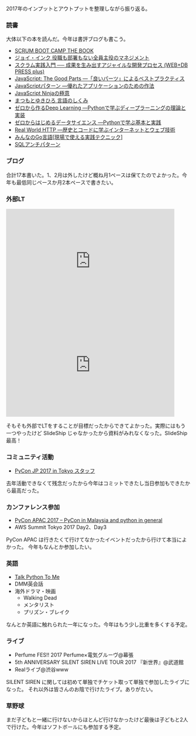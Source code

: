 2017年のインプットとアウトプットを整理しながら振り返る。

### 読書

大体以下の本を読んだ。今年は書評ブログも書こう。

- <a href="https://www.amazon.co.jp/SCRUM-BOOT-CAMP-BOOK-%E8%A5%BF%E6%9D%91/dp/4798129712?SubscriptionId=AKIAJPATVFHYPKSNTR4A&amp;tag=joghmasami-22&amp;linkCode=xm2&amp;camp=2025&amp;creative=165953&amp;creativeASIN=4798129712" title="SCRUM BOOT CAMP THE BOOK" target="_blank">SCRUM BOOT CAMP THE BOOK</a>
- <a href="https://www.amazon.co.jp/%E3%82%B8%E3%83%A7%E3%82%A4%E3%83%BB%E3%82%A4%E3%83%B3%E3%82%AF-%E5%BD%B9%E8%81%B7%E3%82%82%E9%83%A8%E7%BD%B2%E3%82%82%E3%81%AA%E3%81%84%E5%85%A8%E5%93%A1%E4%B8%BB%E5%BD%B9%E3%81%AE%E3%83%9E%E3%83%8D%E3%82%B8%E3%83%A1%E3%83%B3%E3%83%88-%E3%83%AA%E3%83%81%E3%83%A3%E3%83%BC%E3%83%89%E3%83%BB%E3%82%B7%E3%82%A7%E3%83%AA%E3%83%80%E3%83%B3-ebook/dp/B01N12YJO4?SubscriptionId=AKIAJPATVFHYPKSNTR4A&amp;tag=joghmasami-22&amp;linkCode=xm2&amp;camp=2025&amp;creative=165953&amp;creativeASIN=B01N12YJO4" title="ジョイ・インク 役職も部署もない全員主役のマネジメント" target="_blank">ジョイ・インク 役職も部署もない全員主役のマネジメント</a>
- <a href="https://www.amazon.co.jp/%E3%82%B9%E3%82%AF%E3%83%A9%E3%83%A0%E5%AE%9F%E8%B7%B5%E5%85%A5%E9%96%80-%E6%88%90%E6%9E%9C%E3%82%92%E7%94%9F%E3%81%BF%E5%87%BA%E3%81%99%E3%82%A2%E3%82%B8%E3%83%A3%E3%82%A4%E3%83%AB%E3%81%AA%E9%96%8B%E7%99%BA%E3%83%97%E3%83%AD%E3%82%BB%E3%82%B9-WEB-PRESS-plus/dp/4774172367?SubscriptionId=AKIAJPATVFHYPKSNTR4A&amp;tag=joghmasami-22&amp;linkCode=xm2&amp;camp=2025&amp;creative=165953&amp;creativeASIN=4774172367" title="スクラム実践入門 ── 成果を生み出すアジャイルな開発プロセス (WEB+DB PRESS plus)" target="_blank">スクラム実践入門 ── 成果を生み出すアジャイルな開発プロセス (WEB+DB PRESS plus)</a>
- <a href="https://www.amazon.co.jp/JavaScript-Parts-%E2%80%95%E3%80%8C%E8%89%AF%E3%81%84%E3%83%91%E3%83%BC%E3%83%84%E3%80%8D%E3%81%AB%E3%82%88%E3%82%8B%E3%83%99%E3%82%B9%E3%83%88%E3%83%97%E3%83%A9%E3%82%AF%E3%83%86%E3%82%A3%E3%82%B9-Douglas-Crockford/dp/4873113911?SubscriptionId=AKIAJPATVFHYPKSNTR4A&amp;tag=joghmasami-22&amp;linkCode=xm2&amp;camp=2025&amp;creative=165953&amp;creativeASIN=4873113911" title="JavaScript: The Good Parts ―「良いパーツ」によるベストプラクティス" target="_blank">JavaScript: The Good Parts ―「良いパーツ」によるベストプラクティス</a>
- <a href="https://www.amazon.co.jp/JavaScript%E3%83%91%E3%82%BF%E3%83%BC%E3%83%B3-%E2%80%95%E5%84%AA%E3%82%8C%E3%81%9F%E3%82%A2%E3%83%97%E3%83%AA%E3%82%B1%E3%83%BC%E3%82%B7%E3%83%A7%E3%83%B3%E3%81%AE%E3%81%9F%E3%82%81%E3%81%AE%E4%BD%9C%E6%B3%95-Stoyan-Stefanov/dp/4873114888?SubscriptionId=AKIAJPATVFHYPKSNTR4A&amp;tag=joghmasami-22&amp;linkCode=xm2&amp;camp=2025&amp;creative=165953&amp;creativeASIN=4873114888" title="JavaScriptパターン ―優れたアプリケーションのための作法" target="_blank">JavaScriptパターン ―優れたアプリケーションのための作法</a>
- <a href="https://www.amazon.co.jp/JavaScript-Ninja%E3%81%AE%E6%A5%B5%E6%84%8F-Bear-Bibeault-ebook/dp/B00ESXY9MA?SubscriptionId=AKIAJPATVFHYPKSNTR4A&amp;tag=joghmasami-22&amp;linkCode=xm2&amp;camp=2025&amp;creative=165953&amp;creativeASIN=B00ESXY9MA" title="JavaScript Ninjaの極意" target="_blank">JavaScript Ninjaの極意</a>
- <a href="https://www.amazon.co.jp/%E3%81%BE%E3%81%A4%E3%82%82%E3%81%A8%E3%82%86%E3%81%8D%E3%81%B2%E3%82%8D-%E8%A8%80%E8%AA%9E%E3%81%AE%E3%81%97%E3%81%8F%E3%81%BF/dp/4822239179?SubscriptionId=AKIAJPATVFHYPKSNTR4A&amp;tag=joghmasami-22&amp;linkCode=xm2&amp;camp=2025&amp;creative=165953&amp;creativeASIN=4822239179" title="まつもとゆきひろ 言語のしくみ" target="_blank">まつもとゆきひろ 言語のしくみ</a>
- <a href="https://www.amazon.co.jp/%E3%82%BC%E3%83%AD%E3%81%8B%E3%82%89%E4%BD%9C%E3%82%8BDeep-Learning-%E2%80%95Python%E3%81%A7%E5%AD%A6%E3%81%B6%E3%83%87%E3%82%A3%E3%83%BC%E3%83%97%E3%83%A9%E3%83%BC%E3%83%8B%E3%83%B3%E3%82%B0%E3%81%AE%E7%90%86%E8%AB%96%E3%81%A8%E5%AE%9F%E8%A3%85-%E6%96%8E%E8%97%A4-%E5%BA%B7%E6%AF%85/dp/4873117585?SubscriptionId=AKIAJPATVFHYPKSNTR4A&amp;tag=joghmasami-22&amp;linkCode=xm2&amp;camp=2025&amp;creative=165953&amp;creativeASIN=4873117585" title="ゼロから作るDeep Learning ―Pythonで学ぶディープラーニングの理論と実装" target="_blank">ゼロから作るDeep Learning ―Pythonで学ぶディープラーニングの理論と実装</a>
- <a href="https://www.amazon.co.jp/%E3%82%BC%E3%83%AD%E3%81%8B%E3%82%89%E3%81%AF%E3%81%98%E3%82%81%E3%82%8B%E3%83%87%E3%83%BC%E3%82%BF%E3%82%B5%E3%82%A4%E3%82%A8%E3%83%B3%E3%82%B9-%E2%80%95Python%E3%81%A7%E5%AD%A6%E3%81%B6%E5%9F%BA%E6%9C%AC%E3%81%A8%E5%AE%9F%E8%B7%B5-Joel-Grus/dp/4873117860?SubscriptionId=AKIAJPATVFHYPKSNTR4A&amp;tag=joghmasami-22&amp;linkCode=xm2&amp;camp=2025&amp;creative=165953&amp;creativeASIN=4873117860" title="ゼロからはじめるデータサイエンス ―Pythonで学ぶ基本と実践" target="_blank">ゼロからはじめるデータサイエンス ―Pythonで学ぶ基本と実践</a>
- <a href="https://www.amazon.co.jp/Real-World-HTTP-%E2%80%95%E6%AD%B4%E5%8F%B2%E3%81%A8%E3%82%B3%E3%83%BC%E3%83%89%E3%81%AB%E5%AD%A6%E3%81%B6%E3%82%A4%E3%83%B3%E3%82%BF%E3%83%BC%E3%83%8D%E3%83%83%E3%83%88%E3%81%A8%E3%82%A6%E3%82%A7%E3%83%96%E6%8A%80%E8%A1%93-%E3%82%88%E3%81%97%E3%81%8D/dp/4873118042?SubscriptionId=AKIAJPATVFHYPKSNTR4A&amp;tag=joghmasami-22&amp;linkCode=xm2&amp;camp=2025&amp;creative=165953&amp;creativeASIN=4873118042" title="Real World HTTP ―歴史とコードに学ぶインターネットとウェブ技術" target="_blank">Real World HTTP ―歴史とコードに学ぶインターネットとウェブ技術</a>
- <a href="https://www.amazon.co.jp/%E3%81%BF%E3%82%93%E3%81%AA%E3%81%AEGo%E8%A8%80%E8%AA%9E-%E7%8F%BE%E5%A0%B4%E3%81%A7%E4%BD%BF%E3%81%88%E3%82%8B%E5%AE%9F%E8%B7%B5%E3%83%86%E3%82%AF%E3%83%8B%E3%83%83%E3%82%AF-%E6%9D%BE%E6%9C%A8%E9%9B%85%E5%B9%B8-ebook/dp/B01LMS7B1O?SubscriptionId=AKIAJPATVFHYPKSNTR4A&amp;tag=joghmasami-22&amp;linkCode=xm2&amp;camp=2025&amp;creative=165953&amp;creativeASIN=B01LMS7B1O" title="みんなのGo言語[現場で使える実践テクニック]" target="_blank">みんなのGo言語[現場で使える実践テクニック]</a>
- <a href="https://www.amazon.co.jp/SQL%E3%82%A2%E3%83%B3%E3%83%81%E3%83%91%E3%82%BF%E3%83%BC%E3%83%B3-Bill-Karwin/dp/4873115892?SubscriptionId=AKIAJPATVFHYPKSNTR4A&amp;tag=joghmasami-22&amp;linkCode=xm2&amp;camp=2025&amp;creative=165953&amp;creativeASIN=4873115892" title="SQLアンチパターン" target="_blank">SQLアンチパターン</a>

### ブログ

合計17本書いた。1、2月は外したけど概ね月1ペースは保てたのでよかった。今年も最低同じペースか月2本ペースで書きたい。

### 外部LT

<iframe width="460" height="284" allowfullscreen frameborder=0 src="https://slideship.com/embed/presentations/UKchseXVcVnDXVPWfkUsxb/"></iframe>

<iframe width="460" height="284" allowfullscreen frameborder=0 src="https://slideship.com/embed/presentations/SsbfSYeFFgARTMJ8WEJdxX/"></iframe>

そもそも外部でLTをすることが目標だったからできてよかった。実際にはもう一つやったけど SlideShip じゃなかったから資料がみれなくなった。SlideShip最高！

### コミュニティ活動

- [PyCon JP 2017 in Tokyo スタッフ](https://www.google.co.jp/url?sa=t&rct=j&q=&esrc=s&source=web&cd=1&cad=rja&uact=8&ved=0ahUKEwiZ8OCy_MfYAhWDgrwKHUhJAxEQFggnMAA&url=https%3A%2F%2Fpycon.jp%2F&usg=AOvVaw1WgZE-f8BCLdZJga2jzDA3)

去年活動できなくて残念だったから今年はコミットできたし当日参加もできたから最高だった。

### カンファレンス参加

- [PyCon APAC 2017 – PyCon in Malaysia and python in general](https://www.google.co.jp/url?sa=t&rct=j&q=&esrc=s&source=web&cd=2&cad=rja&uact=8&ved=0ahUKEwjvktvG_MfYAhVHabwKHUUYAIMQFggtMAE&url=https%3A%2F%2Fpycon.my%2F&usg=AOvVaw0D8ejaGoY2v_KA_Oo-ATba)
- AWS Summit Tokyo 2017 Day2、Day3

PyCon APAC は行きたくて行けてなかったイベントだったから行けて本当によかった。
今年もなんとか参加したい。

### 英語

- [Talk Python To Me](https://talkpython.fm/)
- DMM英会話
- 海外ドラマ・映画
    - Walking Dead
    - メンタリスト
    - プリズン・ブレイク

なんとか英語に触れられた一年になった。今年はもう少し比重を多くする予定。

### ライブ

- Perfume FES!! 2017 Perfume×電気グルーヴ@幕張
- 5th ANNIVERSARY SILENT SIREN LIVE TOUR 2017 『新世界』@武道館
- Яealライブ@渋谷www

SILENT SIREN に関しては初めて単独でチケット取って単独で参加したライブになった。
それ以外は皆さんのお陰で行けたライブ。ありがたい。

### 草野球

まだ子どもと一緒に行けないからほとんど行けなかったけど最後は子どもと2人で行けた。今年はソフトボールにも参加する予定。

